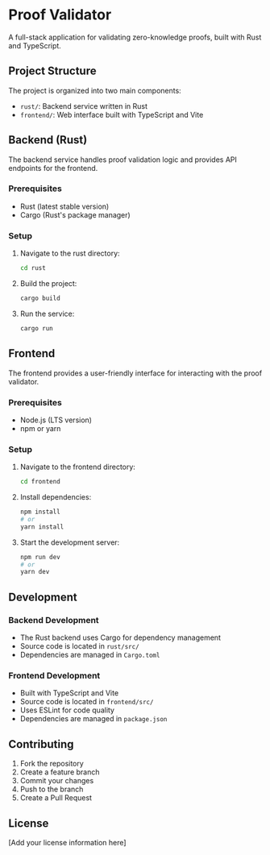 # Proof Validator

A full-stack application for validating zero-knowledge proofs, built with Rust and TypeScript.

## Project Structure

The project is organized into two main components:

- `rust/`: Backend service written in Rust
- `frontend/`: Web interface built with TypeScript and Vite

## Backend (Rust)

The backend service handles proof validation logic and provides API endpoints for the frontend.

### Prerequisites

- Rust (latest stable version)
- Cargo (Rust's package manager)

### Setup

1. Navigate to the rust directory:
   ```bash
   cd rust
   ```

2. Build the project:
   ```bash
   cargo build
   ```

3. Run the service:
   ```bash
   cargo run
   ```

## Frontend

The frontend provides a user-friendly interface for interacting with the proof validator.

### Prerequisites

- Node.js (LTS version)
- npm or yarn

### Setup

1. Navigate to the frontend directory:
   ```bash
   cd frontend
   ```

2. Install dependencies:
   ```bash
   npm install
   # or
   yarn install
   ```

3. Start the development server:
   ```bash
   npm run dev
   # or
   yarn dev
   ```

## Development

### Backend Development

- The Rust backend uses Cargo for dependency management
- Source code is located in `rust/src/`
- Dependencies are managed in `Cargo.toml`

### Frontend Development

- Built with TypeScript and Vite
- Source code is located in `frontend/src/`
- Uses ESLint for code quality
- Dependencies are managed in `package.json`

## Contributing

1. Fork the repository
2. Create a feature branch
3. Commit your changes
4. Push to the branch
5. Create a Pull Request

## License

[Add your license information here]
